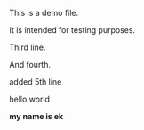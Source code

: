 This is a demo file.

It is intended for testing purposes.

Third line.

 And fourth.

 added 5th line

 hello world 

 **my name is ek**


